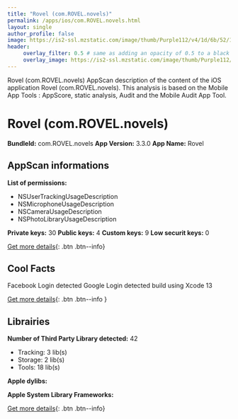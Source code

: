 ```yaml
---
title: "Rovel (com.ROVEL.novels)"
permalink: /apps/ios/com.ROVEL.novels.html
layout: single
author_profile: false
image: https://is2-ssl.mzstatic.com/image/thumb/Purple112/v4/1d/6b/52/1d6b5216-a716-569f-94da-7728ae9a7991/AppIcon-0-0-1x_U007emarketing-0-0-0-7-0-0-sRGB-0-0-0-GLES2_U002c0-512MB-85-220-0-0.png/512x512bb.jpg
header: 
     overlay_filter: 0.5 # same as adding an opacity of 0.5 to a black background
     overlay_image: https://is2-ssl.mzstatic.com/image/thumb/Purple112/v4/1d/6b/52/1d6b5216-a716-569f-94da-7728ae9a7991/AppIcon-0-0-1x_U007emarketing-0-0-0-7-0-0-sRGB-0-0-0-GLES2_U002c0-512MB-85-220-0-0.png/512x512bb.jpg
---
```

Rovel (com.ROVEL.novels) AppScan description of the content of the iOS application Rovel (com.ROVEL.novels). This analysis is based on the Mobile App Tools : AppScore, static analysis, Audit and the Mobile Audit App Tool.

# Rovel (com.ROVEL.novels)

**BundleId:** com.ROVEL.novels
**App Version:** 3.3.0
**App Name:** Rovel


## AppScan informations 

**List of permissions:** 
- NSUserTrackingUsageDescription
- NSMicrophoneUsageDescription
- NSCameraUsageDescription
- NSPhotoLibraryUsageDescription
  
  
**Private keys:** 30
**Public keys:** 4
**Custom keys:** 9
**Low securit keys:** 0
  
[Get more details](/pricing.html){: .btn .btn--info}

## Cool Facts

Facebook Login detected
Google Login detected
build using Xcode 13
  
[Get more details](/pricing.html){: .btn .btn--info }

## Librairies 
**Number of Third Party Library detected:** 42
- Tracking: 3 lib(s)
- Storage: 2 lib(s)
- Tools: 18 lib(s)


**Apple dylibs:**


**Apple System Library Frameworks:**


  
[Get more details](/pricing.html){: .btn .btn--info}

